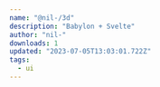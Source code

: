 ```yaml
---
name: "@nil-/3d"
description: "Babylon + Svelte"
author: "nil-"
downloads: 1
updated: "2023-07-05T13:03:01.722Z"
tags: 
  - ui
---
```

